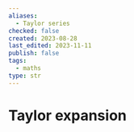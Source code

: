 ```yaml
---
aliases:
  - Taylor series
checked: false
created: 2023-08-28
last_edited: 2023-11-11
publish: false
tags:
  - maths
type: str
---
```

# Taylor expansion
